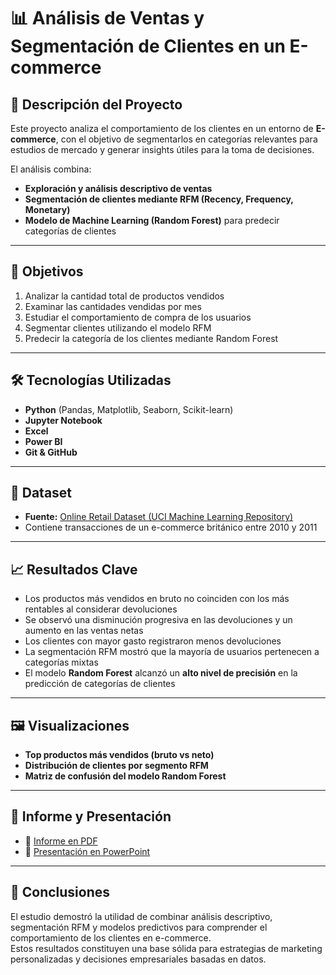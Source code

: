 # 📊 Análisis de Ventas y Segmentación de Clientes en un E-commerce  

## 📌 Descripción del Proyecto  
Este proyecto analiza el comportamiento de los clientes en un entorno de **E-commerce**, con el objetivo de segmentarlos en categorías relevantes para estudios de mercado y generar insights útiles para la toma de decisiones.  

El análisis combina:  
- **Exploración y análisis descriptivo de ventas**  
- **Segmentación de clientes mediante RFM (Recency, Frequency, Monetary)**  
- **Modelo de Machine Learning (Random Forest)** para predecir categorías de clientes  

---

## 🎯 Objetivos  
1. Analizar la cantidad total de productos vendidos  
2. Examinar las cantidades vendidas por mes  
3. Estudiar el comportamiento de compra de los usuarios  
4. Segmentar clientes utilizando el modelo RFM  
5. Predecir la categoría de los clientes mediante Random Forest  

---

## 🛠️ Tecnologías Utilizadas  
- **Python** (Pandas, Matplotlib, Seaborn, Scikit-learn)  
- **Jupyter Notebook**  
- **Excel**  
- **Power BI**  
- **Git & GitHub**  

---

## 📂 Dataset  
- **Fuente:** [Online Retail Dataset (UCI Machine Learning Repository)](https://archive.ics.uci.edu/dataset/352/online+retail)  
- Contiene transacciones de un e-commerce británico entre 2010 y 2011  

---

## 📈 Resultados Clave  
- Los productos más vendidos en bruto no coinciden con los más rentables al considerar devoluciones  
- Se observó una disminución progresiva en las devoluciones y un aumento en las ventas netas  
- Los clientes con mayor gasto registraron menos devoluciones  
- La segmentación RFM mostró que la mayoría de usuarios pertenecen a categorías mixtas  
- El modelo **Random Forest** alcanzó un **alto nivel de precisión** en la predicción de categorías de clientes  

---

## 🖼️ Visualizaciones  
- **Top productos más vendidos (bruto vs neto)**  
- **Distribución de clientes por segmento RFM**  
- **Matriz de confusión del modelo Random Forest**  

---

## 📑 Informe y Presentación  
- 📄 [Informe en PDF](./Informe_Analisis_Ventas_Segmentacion.pdf)  
- 🎥 [Presentación en PowerPoint](./Presentacion_Analisis_Ventas_Segmentacion.pdf)  

---

## 🚀 Conclusiones  
El estudio demostró la utilidad de combinar análisis descriptivo, segmentación RFM y modelos predictivos para comprender el comportamiento de los clientes en e-commerce.  
Estos resultados constituyen una base sólida para estrategias de marketing personalizadas y decisiones empresariales basadas en datos.  
